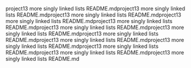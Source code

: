 project13 more singly linked lists README.mdproject13 more singly linked lists README.mdproject13 more singly linked lists README.mdproject13 more singly linked lists README.mdproject13 more singly linked lists README.mdproject13 more singly linked lists README.mdproject13 more singly linked lists README.mdproject13 more singly linked lists README.mdproject13 more singly linked lists README.mdproject13 more singly linked lists README.mdproject13 more singly linked lists README.mdproject13 more singly linked lists README.mdproject13 more singly linked lists README.md
